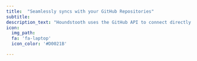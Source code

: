 ```yaml
---
title:  "Seamlessly syncs with your GitHub Repositories"
subtitle:
description_text: "Houndstooth uses the GitHub API to connect directly to your project so content editors can commit changes without a local editor."
icon:
  img_path:
  fa: 'fa-laptop'
  icon_color: '#D0021B'

---
```


